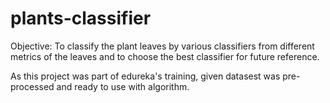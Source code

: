 # plants-classifier
Objective: To classify the plant leaves by various classifiers from different metrics of the leaves and to choose the best classifier for future reference.

As this project was part of edureka's training, given datasest was pre-processed and ready to use with algorithm.
